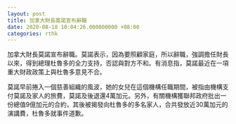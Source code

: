 ```yaml
---
layout: post
title: 加拿大財長莫諾宣布辭職
date: 2020-08-18 10:04:26.000000000 +08:00
categories: rthk
---
```


加拿大財長莫諾宣布辭職。莫諾表示，因為要照顧家庭，所以辭職，強調擔任財長以來，得到總理杜魯多的全力支持，否認與對方不和。有消息指，莫諾最近在一項重大財政政策上與杜魯多意見不合。

莫諾早前捲入一個慈善組織的風波，她的女兒在這個機構任職期間，被指由機構支付莫諾及家人的旅費，莫諾及後退還4萬加元。另外，有關機構獲聯邦政府批出一份總值9億加元的合約，其後被揭發向杜魯多的多名家人，合共發放近30萬加元的演講費，杜魯多就事件道歉。
